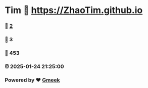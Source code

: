 # Tim :link: https://ZhaoTim.github.io 
### :page_facing_up: [2](https://ZhaoTim.github.io/tag.html) 
### :speech_balloon: 3 
### :hibiscus: 453 
### :alarm_clock: 2025-01-24 21:25:00 
### Powered by :heart: [Gmeek](https://github.com/Meekdai/Gmeek)
